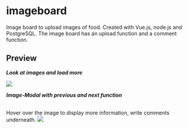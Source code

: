 # imageboard
Image board to upload images of food. Created with Vue.js, node.js and PostgreSQL. The image board has an upload function and a comment function. 


## Preview

**_Look at images and load more_**

<img src="../master/public/load-images.gif">
<br/>

**_Image-Modal with previous and next function_**

<br/>
Hover over the image to display more information, write comments underneath.

<img src="../master/public/previous-next-gif.gif">
